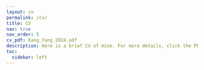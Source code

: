 ```yaml
---
layout: cv
permalink: /cv/
title: CV
nav: true
nav_order: 5
cv_pdf: Kang_Yang_2024.pdf
description: Here is a brief CV of mine. For more details, click the PDF icon in the top right corner.
toc:
  sidebar: left
---
```

